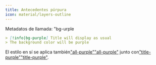 ```yaml
---
title: Antecedentes púrpura
icon: material/layers-outline
---
```


Metadatos de llamada: "bg-urple

```md
> [!info|bg-purple] Title will display as usual
> The background color will be purple
```

El estilo en sí se aplica también["all-purple"](../combined-styling/page-4.md)["all-purple"](../combined-styling/page-4.md)
junto con["title-purple"](../title-styling/page-4.md)["title-purple"](../title-styling/page-4.md).

